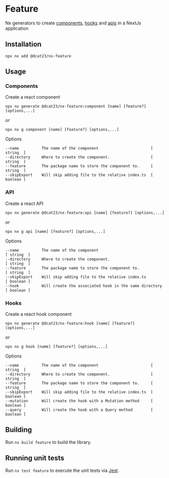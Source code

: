 # Feature

Nx generators to create [components](#components), [hooks](#hooks) and [apis](#api) in a NextJs
application

## Installation

```shell
npx nx add @dcat23/nx-feature
```

## Usage

### Components

Create a react component

```
npx nx generate @dcat23/nx-feature:component [name] [feature?] [options,...]
```
*or* 
```
npx nx g component [name] [feature?] [options,...]
```

Options
```
--name          The name of the component                       [ string  ]
--directory     Where to create the component.                  [ string  ]
--feature       The package name to store the component to.     [ string  ]
--skipExport    Will skip adding file to the relative index.ts  [ boolean ]

```
### API

Create a react API

```
npx nx generate @dcat23/nx-feature:api [name] [feature?] [options,...]
```
*or* 
```
npx nx g api [name] [feature?] [options,...]
```

Options
```
--name          The name of the component                             [ string  ]
--directory     Where to create the component.                        [ string  ]
--feature       The package name to store the component to.           [ string  ]
--skipExport    Will skip adding file to the relative index.ts        [ boolean ]
--hook          Will create the associated hook in the same directory [ boolean ]
```
### Hooks

Create a react hook component

```
npx nx generate @dcat23/nx-feature:hook [name] [feature?] [options,...]
```
*or* 
```
npx nx g hook [name] [feature?] [options,...]
```

Options
```
--name          The name of the component                       [ string  ]
--directory     Where to create the component.                  [ string  ]
--feature       The package name to store the component to.     [ string  ]
--skipExport    Will skip adding file to the relative index.ts  [ boolean ]
--mutation      Will create the hook with a Mutation method     [ boolean ]
--query         Will create the hook with a Query method        [ boolean ]
```

## Building

Run `nx build feature` to build the library.

## Running unit tests

Run `nx test feature` to execute the unit tests via [Jest](https://jestjs.io).
